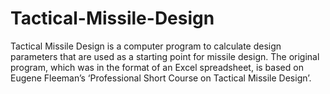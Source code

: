 # Tactical-Missile-Design
Tactical Missile Design is a computer program to calculate design parameters that are used as a starting point for missile design. The original program, which was in the format of an Excel spreadsheet, is based on Eugene Fleeman’s ‘Professional Short Course on Tactical Missile Design’.
